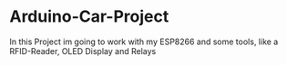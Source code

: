 # Arduino-Car-Project
In this Project im going to work with my ESP8266 and some tools, like a RFID-Reader, OLED Display and Relays
